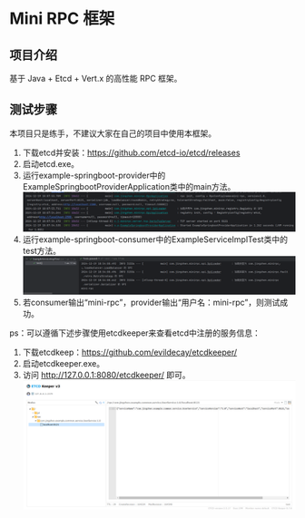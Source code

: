 # Mini RPC 框架
## 项目介绍
基于 Java + Etcd + Vert.x 的高性能 RPC 框架。

## 测试步骤
本项目只是练手，不建议大家在自己的项目中使用本框架。

1. 下载etcd并安装：https://github.com/etcd-io/etcd/releases
2. 启动etcd.exe。
3. 运行example-springboot-provider中的ExampleSpringbootProviderApplication类中的main方法。
![run-provider-main.png](doc/run-provider-main.png)
5. 运行example-springboot-consumer中的ExampleServiceImplTest类中的test方法。
![run-consumer-test.png](doc/run-consumer-test.png)
6. 若consumer输出“mini-rpc”，provider输出“用户名：mini-rpc”，则测试成功。

ps：可以遵循下述步骤使用etcdkeeper来查看etcd中注册的服务信息：
1. 下载etcdkeep：https://github.com/evildecay/etcdkeeper/
2. 启动etcdkeeper.exe。
3. 访问 http://127.0.0.1:8080/etcdkeeper/ 即可。
![etcdkeeper.png](doc/etcdkeeper.png)